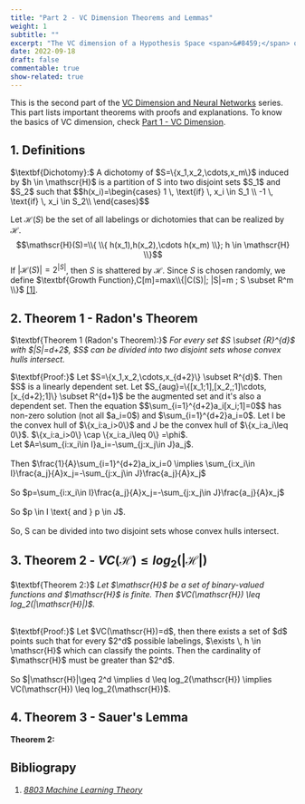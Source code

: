 ```yaml
---
title: "Part 2 - VC Dimension Theorems and Lemmas"
weight: 1
subtitle: ""
excerpt: "The VC dimension of a Hypothesis Space <span>&#8459;</span> on <span>&#8477;<sup>d</sup></span> is cardinality of the largest set <b>S</b> such that S is shattered by <span>&#8459;</span>."
date: 2022-09-18
draft: false
commentable: true
show-related: true
---
```


This is the second part of the <a href="/blog/vc-nn/">VC Dimension and Neural Networks</a> series. This part lists important theorems with proofs and explanations. To know the basics of VC dimension, check <a href="/blog/vc-nn/introduction">Part 1 - VC Dimension</a>.

## 1. Definitions
<p>	
$\textbf{Dichotomy}:$ A dichotomy of $S=\{x_1,x_2,\cdots,x_m\}$ induced by $h \in \mathscr{H}$ is a partition of S into two disjoint sets $S_1$ and $S_2$ such that $$h(x_i)=\begin{cases}
       1 \, \text{if} \, x_i \in S_1 \\
      -1 \, \text{if} \, x_i \in S_2\\
     \end{cases}$$
</p>

Let $\mathscr{H}(S)$ be the set of all labelings or dichotomies that can be realized by $\mathscr{H}$. $$\mathscr{H}(S)=\\{ \\{ h(x_1),h(x_2),\cdots h(x_m) \\}; h \in \mathscr{H} \\}$$ If $|\mathscr{H}(S)|=2^{|S|}$, then $S$ is shattered by $\mathscr{H}$.
Since $S$ is chosen randomly, we define $\textbf{Growth Function},C[m]=max\\{|C(S)|; |S|=m ; S \subset R^m \\}$ <a href="lecture1">[1]</a>.

## 2. Theorem 1 - Radon's Theorem
<p>
$\textbf{Theorem 1 (Radon's Theorem):}$ <i>For every set $S \subset {R}^{d}$ with $|S|=d+2$, $S$ can be divided into two disjoint sets whose convex hulls intersect.</i>
</p>
<p>
$\textbf{Proof:}$ Let $S=\{x_1,x_2,\cdots,x_{d+2}\} \subset R^{d}$. Then $S$ is a linearly dependent set. Let $S_{aug}=\{[x_1;1],[x_2,;1]\cdots,[x_{d+2};1]\} \subset R^{d+1}$ be the augmented set and it's also a dependent set. Then the equation $$\sum_{i=1}^{d+2}a_i[x_i;1]=0$$ has non-zero solution (not all $a_i=0$) and $\sum_{i=1}^{d+2}a_i=0$.
Let I be the convex hull of $\{x_i:a_i>0\}$ and J be the convex hull of $\{x_i:a_i\leq 0\}$.
$\{x_i:a_i>0\} \cap \{x_i:a_i\leq 0\} =\phi$. 
<br>
Let $A=\sum_{i:x_i\in I}a_i=-\sum_{j:x_j\in J}a_j$.
</br>
<br>Then $\frac{1}{A}\sum_{i=1}^{d+2}a_ix_i=0 \implies \sum_{i:x_i\in I}\frac{a_j}{A}x_j=-\sum_{j:x_j\in J}\frac{a_j}{A}x_j$</br>
<br> So $p=\sum_{i:x_i\in I}\frac{a_j}{A}x_j=-\sum_{j:x_j\in J}\frac{a_j}{A}x_j$ </br>
<br> So $p \in I \text{ and } p \in J$.</br>
<br> So, S can be divided into two disjoint sets whose convex hulls intersect. </br>
</p>

## 3. Theorem 2 - $VC(\mathscr{H}) \leq log_2(|\mathscr{H}|)$
<p>
$\textbf{Theorem 2:}$ <i>Let $\mathscr{H}$ be a set of binary-valued functions and $\mathscr{H}$ is finite. Then $VC(\mathscr{H}) \leq log_2(|\mathscr{H}|)$.
</i>
</p>
<p>
<br>
$\textbf{Proof:}$ Let $VC(\mathscr{H})=d$, then there exists a set of $d$ points such that for every $2^d$ possible labelings, $\exists \, h \in \mathscr{H}$ which can classify the points. Then the cardinality of $\mathscr{H}$ must be greater than $2^d$.</br>
<br>
So $|\mathscr{H}|\geq 2^d \implies d \leq log_2(\mathscr{H}) \implies VC(\mathscr{H}) \leq log_2(\mathscr{H})$.
</br>
</p>

## 4. Theorem 3 - Sauer's Lemma
$\textbf{Theorem 2:}$ 


## Bibliograpy

<ol>
<li>
    <p id="lecture1"><a href="http://www.cs.cmu.edu/%7Eninamf/ML11/lect0922.pdf"><i>8803 Machine Learning Theory</i></a></p>
 </li>
 
 </ol>
